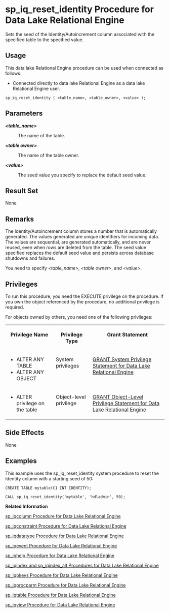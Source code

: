 <!-- loioa5b4402f84f21015970e99c2e7a4deaf -->

# sp\_iq\_reset\_identity Procedure for Data Lake Relational Engine

Sets the seed of the Identity/Autoincrement column associated with the specified table to the specified value.



<a name="loioa5b4402f84f21015970e99c2e7a4deaf__section_umy_gqn_14b"/>

## Usage

This data lake Relational Engine procedure can be used when connected as follows:

-   Connected directly to data lake Relational Engine as a data lake Relational Engine user.



```
sp_iq_reset_identity ( <table_name>, <table_owner>, <value> );
```



<a name="loioa5b4402f84f21015970e99c2e7a4deaf__iq_refbb_1734"/>

## Parameters


<dl>
<dt><b>

*<table\_name\>*

</b></dt>
<dd>

The name of the table.



</dd>
</dl>


<dl>
<dt><b>

*<table owner\>*

</b></dt>
<dd>

The name of the table owner.



</dd><dt><b>

*<value\>*

</b></dt>
<dd>

The seed value you specify to replace the default seed value.



</dd>
</dl>



<a name="loioa5b4402f84f21015970e99c2e7a4deaf__section_kbl_bbv_xyb"/>

## Result Set

None



<a name="loioa5b4402f84f21015970e99c2e7a4deaf__iq_refbb_1736"/>

## Remarks

The Identity/Autoincrement column stores a number that is automatically generated. The values generated are unique identifiers for incoming data. The values are sequential, are generated automatically, and are never reused, even when rows are deleted from the table. The seed value specified replaces the default seed value and persists across database shutdowns and failures.

You need to specify *<table\_name\>*, *<table owner\>*, and *<value\>*.



<a name="loioa5b4402f84f21015970e99c2e7a4deaf__iq_refbb_1735"/>

## Privileges

To run this procedure, you need the EXECUTE privilege on the procedure. If you own the object referenced by the procedure, no additional privilege is required. 

For objects owned by others, you need one of the following privileges:


<table>
<tr>
<th valign="top">

Privilege Name

</th>
<th valign="top">

Privilege Type

</th>
<th valign="top">

Grant Statement

</th>
</tr>
<tr>
<td valign="top">

-   ALTER ANY TABLE
-   ALTER ANY OBJECT



</td>
<td valign="top">

System privileges

</td>
<td valign="top">

[GRANT System Privilege Statement for Data Lake Relational Engine](../080-sql-statements/grant-system-privilege-statement-for-data-lake-relational-engine-a3dfcb0.md)

</td>
</tr>
<tr>
<td valign="top">

-   ALTER privilege on the table



</td>
<td valign="top">

Object-level privilege

</td>
<td valign="top">

[GRANT Object-Level Privilege Statement for Data Lake Relational Engine](../080-sql-statements/grant-object-level-privilege-statement-for-data-lake-relational-engine-a3e154f.md)

</td>
</tr>
</table>



## Side Effects

None



<a name="loioa5b4402f84f21015970e99c2e7a4deaf__section_nyx_y3f_nbb"/>

## Examples

This example uses the sp\_iq\_reset\_identity system procedure to reset the Identity column with a starting seed of 50:

```
CREATE TABLE mytable(C1 INT IDENTITY);

CALL sp_iq_reset_identity('mytable', 'hdladmin', 50);
```

**Related Information**  


[sp\_iqcolumn Procedure for Data Lake Relational Engine](sp-iqcolumn-procedure-for-data-lake-relational-engine-a59eafa.md "Displays information about columns in a database.")

[sp\_iqconstraint Procedure for Data Lake Relational Engine](sp-iqconstraint-procedure-for-data-lake-relational-engine-a5a0395.md "Lists referential integrity constraints defined using CREATE TABLE or ALTER TABLE for the specified table or column.")

[sp\_iqdatatype Procedure for Data Lake Relational Engine](sp-iqdatatype-procedure-for-data-lake-relational-engine-a5a247c.md "Displays information about system data types and user-defined data types.")

[sp\_iqevent Procedure for Data Lake Relational Engine](sp-iqevent-procedure-for-data-lake-relational-engine-a5a872a.md "Displays information about system and user-defined events.")

[sp\_iqhelp Procedure for Data Lake Relational Engine](sp-iqhelp-procedure-for-data-lake-relational-engine-a5a978b.md "Displays information about system and user-defined objects and data types.")

[sp\_iqindex and sp\_iqindex\_alt Procedures for Data Lake Relational Engine](sp-iqindex-and-sp-iqindex-alt-procedures-for-data-lake-relational-engine-a5aa7ea.md "Lists information about indexes.")

[sp\_iqpkeys Procedure for Data Lake Relational Engine](sp-iqpkeys-procedure-for-data-lake-relational-engine-a5b1c11.md "Displays information about primary keys and primary key constraints by table, column, table owner, or for all data lake Relational Engine tables in the database.")

[sp\_iqprocparm Procedure for Data Lake Relational Engine](sp-iqprocparm-procedure-for-data-lake-relational-engine-a5b2c2d.md "Displays information about stored procedure parameters, including result set variables and SQLSTATE/SQLCODE error values.")

[sp\_iqtable Procedure for Data Lake Relational Engine](sp-iqtable-procedure-for-data-lake-relational-engine-a5b959d.md "Displays information about tables in the database.")

[sp\_iqview Procedure for Data Lake Relational Engine](sp-iqview-procedure-for-data-lake-relational-engine-a5bdee7.md "Displays information about views in a database.")

